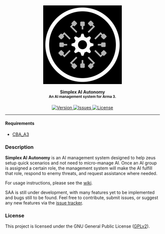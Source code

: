 <p align="center">
	<img src="https://github.com/SceptreOfficial/Simplex-AI-Autonomy/raw/master/assets/saa_black.png" width="256">
</p>

<p align="center">
	<strong>Simplex AI Autonomy</strong><br />
	<sup><strong>An AI management system for Arma 3.</strong></sup>
</p>

<p align="center">
	<a href="https://github.com/SceptreOfficial/Simplex-AI-Autonomy/releases/latest">
		<img src="https://img.shields.io/badge/Version-1.0-blue?style=flat-square" alt="Version">
	</a>
	<a href="https://github.com/SceptreOfficial/Simplex-AI-Autonomy/issues">
		<img src="https://img.shields.io/github/issues-raw/SceptreOfficial/Simplex-AI-Autonomy?style=flat-square&label=Issues" alt="Issues">
	</a>
	<a href="https://github.com/SceptreOfficial/Simplex-AI-Autonomy/blob/master/LICENSE">
		<img src="https://img.shields.io/badge/License-GPLv2-red?style=flat-square" alt="License">
	</a>
</p>

---

#### Requirements

- [CBA_A3](https://github.com/CBATeam/CBA_A3)

### Description

**Simplex AI Autonomy** is an AI management system designed to help zeus setup quick scenarios and not need to micro-manage AI. Once an AI group is assigned a certain role, the management system will make the AI fulfill that role, respond to enemy threats, and request assistance where needed.

For usage instructions, please see the [wiki](https://github.com/SceptreOfficial/Simplex-AI-Autonomy/wiki).

SAA is still under development, with many features yet to be implemented and bugs still to be found.
Feel free to contribute, submit issues, or suggest any new features via the [issue tracker](https://github.com/SceptreOfficial/Simplex-AI-Autonomy/issues).

### License

This project is licensed under the GNU General Public License ([GPLv2](../master/LICENSE)).
